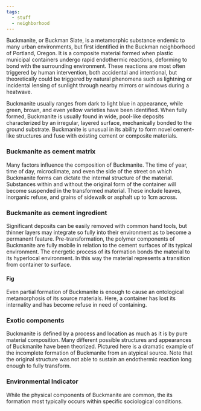 ```yaml
---
tags:
  - stuff
  - neighborhood
---
```

Buckmanite, or Buckman Slate, is a metamorphic substance endemic to many urban environments, but first identified in the Buckman neighborhood of Portland, Oregon. It is a composite material formed when plastic municipal containers undergo rapid endothermic reactions, deforming to bond with the surrounding environment. These reactions are most often triggered by human intervention, both accidental and intentional, but theoretically could be triggered by natural phenomena such as lightning or incidental lensing of sunlight through nearby mirrors or windows during a heatwave. 

Buckmanite usually ranges from dark to light blue in appearance, while green, brown, and even yellow varieties have been identified. When fully formed, Buckmanite is usually found in wide, pool-like deposits characterized by an irregular, layered surface, mechanically bonded to the ground substrate. Buckmanite is unusual in its ability to form novel cement-like structures and fuse with existing cement or composite materials.

### Buckmanite as cement matrix

Many factors influence the composition of Buckmanite. The time of year, time of day, microclimate, and even the side of the street on which Buckmanite forms can dictate the internal structure of the material. Substances within and without the original form of the container will become suspended in the transformed material. These include leaves, inorganic refuse, and grains of sidewalk or asphalt up to 1cm across. 

### Buckmanite as cement ingredient

Significant deposits can be easily removed with common hand tools, but thinner layers may integrate so fully into their environment as to become a permanent feature. Pre-transformation, the polymer components of Buckmanite are fully mobile in relation to the cement surfaces of its typical environment. The energetic process of its formation bonds the material to its hyperlocal environment. In this way the material represents a transition from container to surface.

#### Fig 

Even partial formation of Buckmanite is enough to cause an ontological metamorphosis of its source materials. Here, a container has lost its internality and has become refuse in need of containing.

### Exotic components

Buckmanite is defined by a process and location as much as it is by pure material composition. Many different possible structures and appearances of Buckmanite have been theorized. Pictured here is a dramatic example of the incomplete formation of Buckmanite from an atypical source. Note that the original structure was not able to sustain an endothermic reaction long enough to fully transform.

### Environmental Indicator

While the physical components of Buckmanite are common, the its formation most typically occurs within specific sociological conditions.



